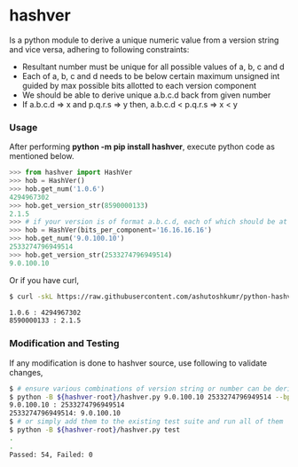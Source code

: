 hashver
=======

Is a python module to derive a unique numeric value from a version string and vice versa, adhering to following constraints:
  - Resultant number must be unique for all possible values of a, b, c and d
  - Each of a, b, c and d needs to be below certain maximum unsigned int guided
    by max possible bits allotted to each version component
  - We should be able to derive unique a.b.c.d back from given number
  - If a.b.c.d => x and p.q.r.s => y then, a.b.c.d < p.q.r.s => x < y

### Usage

After performing **python -m pip install hashver**, execute python code as mentioned below.
```python
>>> from hashver import HashVer
>>> hob = HashVer()
>>> hob.get_num('1.0.6')
4294967302
>>> hob.get_version_str(8590000133)
2.1.5
>>> # if your version is of format a.b.c.d, each of which should be at most 2^16
>>> hob = HashVer(bits_per_component='16.16.16.16')
>>> hob.get_num('9.0.100.10')
2533274796949514
>>> hob.get_version_str(2533274796949514)
9.0.100.10
```

Or if you have curl,
```bash
$ curl -skL https://raw.githubusercontent.com/ashutoshkumr/python-hashver/master/hashver/hashver.py | python - 1.0.6 8590000133

1.0.6 : 4294967302
8590000133 : 2.1.5
```

### Modification and Testing

If any modification is done to hashver source, use following to validate changes,
```bash
$ # ensure various combinations of version string or number can be derived from each other
$ python -B ${hashver-root}/hashver.py 9.0.100.10 2533274796949514 --bpc 16.16.16.16
9.0.100.10 : 2533274796949514
2533274796949514: 9.0.100.10
$ # or simply add them to the existing test suite and run all of them
$ python -B ${hashver-root}/hashver.py test
.
.
Passed: 54, Failed: 0
```
